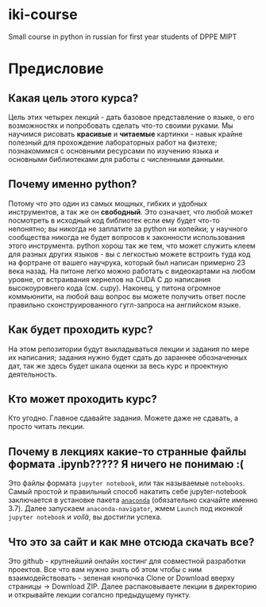 # iki-course
Small course in python in russian for first year students of DPPE MIPT
# Предисловие
## Какая цель этого курса?
Цель этих четырех лекций - дать базовое представление о языке, о его возможностях и попробовать сделать что-то своими руками. Мы научимся рисовать __красивые__ и __читаемые__ картинки - навык крайне полезный для прохождение лабораторных работ на физтехе; познакомимся с основными ресурсами по изучению языка и основными библиотеками для работы с численными данными.
## Почему именно python?
Потому что это один из самых мощных, гибких и удобных инструментов, а так же он __свободный__. Это означает, что любой может посмотреть в исходный код библиотек если ему будет что-то непонятно; вы никогда не заплатите за python ни копейки; у научного сообщества никогда не будет вопросов к законности использования этого инструмента. python хорош так же тем, что может служить клеем для разных других языков - вы с легкостью можете встроить туда код на фортране от вашего научрука, который был написан примерно 23 века назад. На питоне легко можно работать с видеокартами на любом уровне, от встраивания кернелов на CUDA C до написания высокоуровнего кода (см. cupy). Наконец, у питона огромное коммьюнити, на любой ваш вопрос вы можете получить ответ после правильно сконструированного гугл-запроса на английском языке.
## Как будет проходить курс?
На этом репозитории будут выкладываться лекции и задания по мере их написания; задания нужно будет сдать до зараннее обозначенных дат, так же здесь будет шкала оценки за весь курс и проектную деятельность.
## Кто может проходить курс?
Кто угодно. Главное сдавайте задания. Можете даже не сдавать, а просто читать лекции.
## Почему в лекциях какие-то странные файлы формата .ipynb????? Я ничего не понимаю :(
Это файлы формата `jupyter notebook`, или так называемые `notebooks`. Самый простой и правильный способ накатить себе jupyter-notebook заключается в установке пакета [`anaconda`](https://www.anaconda.com/download/#windows) (обязательно скачайте именно 3.7). Далее запускаем `anaconda-navigator`, жмем `Launch` под иконкой `jupyter notebook` и _voilà_, вы достигли успеха.
## Что это за сайт и как мне отсюда скачать все?
Это github - крупнейший онлайн хостинг для совместной разработки проектов. Все что вам нужно знать об этом чтобы с ним взаимодействовать - зеленая кнопочка Clone or Download вверху страницы -> Download ZIP. Далее распаковываете лекции в директорию и открывайте лекции согалсно предыдущему пункту.
